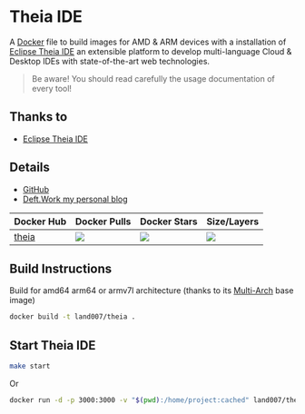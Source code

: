# Theia IDE

A [Docker](http://docker.com) file to build images for AMD & ARM devices with a installation of [Eclipse Theia IDE](https://theia-ide.org/) an extensible platform to develop multi-language Cloud & Desktop IDEs with state-of-the-art web technologies.

> Be aware! You should read carefully the usage documentation of every tool!

## Thanks to

- [Eclipse Theia IDE](https://theia-ide.org/)

## Details

- [GitHub](https://github.com/DeftWork/theia)
- [Deft.Work my personal blog](http://deft.work)

| Docker Hub | Docker Pulls | Docker Stars | Size/Layers |
| --- | --- | --- | --- |
| [theia](https://hub.docker.com/r/land007/theia "land007/theia on Docker Hub") | [![](https://img.shields.io/docker/pulls/land007/theia.svg)](https://hub.docker.com/r/land007/theia "theia on Docker Hub") | [![](https://img.shields.io/docker/stars/land007/theia.svg)](https://hub.docker.com/r/land007/theia "theia on Docker Hub") | [![](https://images.microbadger.com/badges/image/land007/theia.svg)](https://microbadger.com/images/land007/theia "theia on microbadger.com") |

## Build Instructions

Build for amd64 arm64 or armv7l architecture (thanks to its [Multi-Arch](https://blog.docker.com/2017/11/multi-arch-all-the-things/) base image)

``` sh
docker build -t land007/theia .
```

## Start Theia IDE

``` sh
make start
``` 
Or
``` sh
docker run -d -p 3000:3000 -v "$(pwd):/home/project:cached" land007/theia
```
